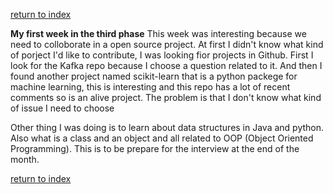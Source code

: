 [return to index](index.md)

**My first week in the third phase**
This week was interesting because we need to colloborate in a open source project. At first I didn't know what kind of porject I'd like to contribute, I was looking fior projects in Github. First I look for the Kafka repo because I choose a question related to it. And then I found another project named scikit-learn that is a python packege for machine learning, this is interesting and this repo has a lot of recent comments so is an alive project. The problem is that I don't know what kind of issue I need to choose

Other thing I was doing is to learn about data structures in Java and python. Also what is a class and an object and all related to OOP (Object Oriented Programming). This is to be prepare for the interview at the end of the month.


[return to index](index.md)